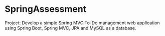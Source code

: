 # SpringAssessment
Project: Develop a simple Spring MVC To-Do management web application using Spring Boot, Spring MVC, JPA and MySQL as a database.
